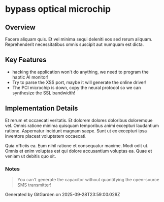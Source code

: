# bypass optical microchip

## Overview
Facere aliquam quis. Et vel minima sequi deleniti eos sed rerum aliquam. Reprehenderit necessitatibus omnis suscipit aut numquam est dicta.

## Key Features
- hacking the application won't do anything, we need to program the haptic AI monitor!
- Try to parse the XSS port, maybe it will generate the online driver!
- The PCI microchip is down, copy the neural protocol so we can synthesize the SSL bandwidth!

## Implementation Details
Et rerum et occaecati veritatis. Et dolorem dolores doloribus doloremque vel. Omnis ratione minima quisquam temporibus animi excepturi laudantium ratione. Aspernatur incidunt magnam saepe. Sunt ut ex excepturi ipsa inventore placeat voluptatem occaecati.
 Quia officiis ea. Eum nihil ratione et consequatur maxime. Modi odit ut. Omnis et enim voluptas est qui dolore accusantium voluptas ea. Quae et veniam ut debitis quo sit.

### Notes
> You can't generate the capacitor without quantifying the open-source SMS transmitter!

Generated by GitGarden on 2025-09-28T23:59:00.029Z